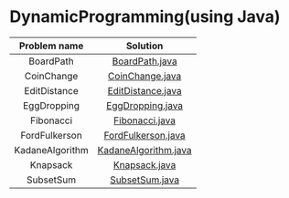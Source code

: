 # DynamicProgramming(using Java)


|Problem name| Solution |
|:---------:|:----------:|
|BoardPath|[BoardPath.java ](https://github.com/Kushal997-das/Competitive-Programming/blob/master/DynamicProgramming/BoardPath.java)|
|CoinChange|[CoinChange.java](https://github.com/Kushal997-das/Competitive-Programming/blob/master/DynamicProgramming/CoinChange.java)|
|EditDistance|[EditDistance.java ](https://github.com/Kushal997-das/Competitive-Programming/blob/master/DynamicProgramming/EditDistance.java)|
|EggDropping|[EggDropping.java ](https://github.com/Kushal997-das/Competitive-Programming/blob/master/DynamicProgramming/EggDropping.java)|
|Fibonacci|[Fibonacci.java](https://github.com/Kushal997-das/Competitive-Programming/blob/master/DynamicProgramming/Fibonacci.java)|
|FordFulkerson|[FordFulkerson.java ](https://github.com/Kushal997-das/Competitive-Programming/blob/master/DynamicProgramming/FordFulkerson.java)|
|KadaneAlgorithm|[KadaneAlgorithm.java](https://github.com/Kushal997-das/Competitive-Programming/blob/master/DynamicProgramming/KadaneAlgorithm.java)|
|Knapsack|[Knapsack.java ](https://github.com/Kushal997-das/Competitive-Programming/blob/master/DynamicProgramming/Knapsack.java)|
|SubsetSum|[SubsetSum.java ](https://github.com/Kushal997-das/Competitive-Programming/blob/master/DynamicProgramming/SubsetSum.java)
